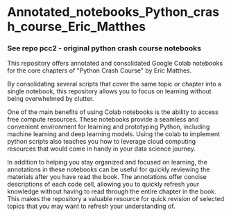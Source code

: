 # Annotated_notebooks_Python_crash_course_Eric_Matthes
### See repo pcc2 - original python crash course notebooks

This repository offers annotated and consolidated Google Colab notebooks for the core chapters of "Python Crash Course" by Eric Matthes. 

By consolidating several scripts that cover the same topic or chapter into a single notebook, this repository allows you to focus on learning without being overwhelmed by clutter. 

One of the main benefits of using Colab notebooks is the ability to access free compute resources. These notebooks provide a seamless and convenient environment for learning and prototyping Python, including machine learning and deep learning models. Using the colab to implement python scripts also teaches you how to leverage cloud computing resources that  would come in handy in your data science journey. 

In addition to helping you stay organized and focused on learning, the annotations in these notebooks can be useful for quickly reviewing the materials after you have read the book. The annotations offer concise descriptions of each code cell, allowing you to quickly refresh your knowledge without having to read through the entire chapter in the book. This makes the repository a valuable resource for quick revision of selected topics that you may want to refresh your understanding of.
